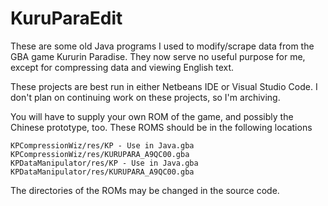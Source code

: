 # KuruParaEdit
These are some old Java programs I used to modify/scrape data from the GBA game Kururin Paradise. They now serve no useful purpose for me, except for compressing data and viewing English text.

These projects are best run in either Netbeans IDE or Visual Studio Code. I don't plan on continuing work on these projects, so I'm archiving.

You will have to supply your own ROM of the game, and possibly the Chinese prototype, too. These ROMS should be in the following locations

```
KPCompressionWiz/res/KP - Use in Java.gba
KPCompressionWiz/res/KURUPARA_A9QC00.gba
KPDataManipulator/res/KP - Use in Java.gba
KPDataManipulator/res/KURUPARA_A9QC00.gba
```

The directories of the ROMs may be changed in the source code.
